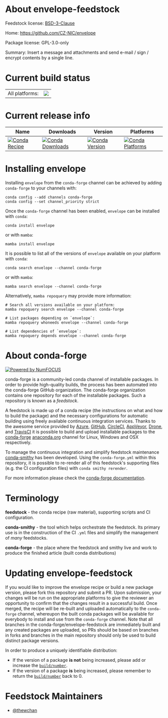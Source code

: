 About envelope-feedstock
========================

Feedstock license: [BSD-3-Clause](https://github.com/conda-forge/envelope-feedstock/blob/main/LICENSE.txt)

Home: https://github.com/CZ-NIC/envelope

Package license: GPL-3.0-only

Summary: Insert a message and attachments and send e-mail / sign / encrypt contents by a single line.

Current build status
====================


<table><tr><td>All platforms:</td>
    <td>
      <a href="https://dev.azure.com/conda-forge/feedstock-builds/_build/latest?definitionId=16696&branchName=main">
        <img src="https://dev.azure.com/conda-forge/feedstock-builds/_apis/build/status/envelope-feedstock?branchName=main">
      </a>
    </td>
  </tr>
</table>

Current release info
====================

| Name | Downloads | Version | Platforms |
| --- | --- | --- | --- |
| [![Conda Recipe](https://img.shields.io/badge/recipe-envelope-green.svg)](https://anaconda.org/conda-forge/envelope) | [![Conda Downloads](https://img.shields.io/conda/dn/conda-forge/envelope.svg)](https://anaconda.org/conda-forge/envelope) | [![Conda Version](https://img.shields.io/conda/vn/conda-forge/envelope.svg)](https://anaconda.org/conda-forge/envelope) | [![Conda Platforms](https://img.shields.io/conda/pn/conda-forge/envelope.svg)](https://anaconda.org/conda-forge/envelope) |

Installing envelope
===================

Installing `envelope` from the `conda-forge` channel can be achieved by adding `conda-forge` to your channels with:

```
conda config --add channels conda-forge
conda config --set channel_priority strict
```

Once the `conda-forge` channel has been enabled, `envelope` can be installed with `conda`:

```
conda install envelope
```

or with `mamba`:

```
mamba install envelope
```

It is possible to list all of the versions of `envelope` available on your platform with `conda`:

```
conda search envelope --channel conda-forge
```

or with `mamba`:

```
mamba search envelope --channel conda-forge
```

Alternatively, `mamba repoquery` may provide more information:

```
# Search all versions available on your platform:
mamba repoquery search envelope --channel conda-forge

# List packages depending on `envelope`:
mamba repoquery whoneeds envelope --channel conda-forge

# List dependencies of `envelope`:
mamba repoquery depends envelope --channel conda-forge
```


About conda-forge
=================

[![Powered by
NumFOCUS](https://img.shields.io/badge/powered%20by-NumFOCUS-orange.svg?style=flat&colorA=E1523D&colorB=007D8A)](https://numfocus.org)

conda-forge is a community-led conda channel of installable packages.
In order to provide high-quality builds, the process has been automated into the
conda-forge GitHub organization. The conda-forge organization contains one repository
for each of the installable packages. Such a repository is known as a *feedstock*.

A feedstock is made up of a conda recipe (the instructions on what and how to build
the package) and the necessary configurations for automatic building using freely
available continuous integration services. Thanks to the awesome service provided by
[Azure](https://azure.microsoft.com/en-us/services/devops/), [GitHub](https://github.com/),
[CircleCI](https://circleci.com/), [AppVeyor](https://www.appveyor.com/),
[Drone](https://cloud.drone.io/welcome), and [TravisCI](https://travis-ci.com/)
it is possible to build and upload installable packages to the
[conda-forge](https://anaconda.org/conda-forge) [anaconda.org](https://anaconda.org/)
channel for Linux, Windows and OSX respectively.

To manage the continuous integration and simplify feedstock maintenance
[conda-smithy](https://github.com/conda-forge/conda-smithy) has been developed.
Using the ``conda-forge.yml`` within this repository, it is possible to re-render all of
this feedstock's supporting files (e.g. the CI configuration files) with ``conda smithy rerender``.

For more information please check the [conda-forge documentation](https://conda-forge.org/docs/).

Terminology
===========

**feedstock** - the conda recipe (raw material), supporting scripts and CI configuration.

**conda-smithy** - the tool which helps orchestrate the feedstock.
                   Its primary use is in the construction of the CI ``.yml`` files
                   and simplify the management of *many* feedstocks.

**conda-forge** - the place where the feedstock and smithy live and work to
                  produce the finished article (built conda distributions)


Updating envelope-feedstock
===========================

If you would like to improve the envelope recipe or build a new
package version, please fork this repository and submit a PR. Upon submission,
your changes will be run on the appropriate platforms to give the reviewer an
opportunity to confirm that the changes result in a successful build. Once
merged, the recipe will be re-built and uploaded automatically to the
`conda-forge` channel, whereupon the built conda packages will be available for
everybody to install and use from the `conda-forge` channel.
Note that all branches in the conda-forge/envelope-feedstock are
immediately built and any created packages are uploaded, so PRs should be based
on branches in forks and branches in the main repository should only be used to
build distinct package versions.

In order to produce a uniquely identifiable distribution:
 * If the version of a package **is not** being increased, please add or increase
   the [``build/number``](https://docs.conda.io/projects/conda-build/en/latest/resources/define-metadata.html#build-number-and-string).
 * If the version of a package **is** being increased, please remember to return
   the [``build/number``](https://docs.conda.io/projects/conda-build/en/latest/resources/define-metadata.html#build-number-and-string)
   back to 0.

Feedstock Maintainers
=====================

* [@thewchan](https://github.com/thewchan/)

